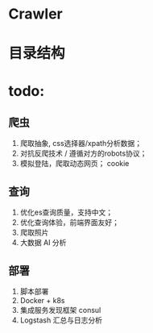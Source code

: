 # Crawler

# 目录结构






# todo:
## 爬虫
1. 爬取抽象, css选择器/xpath分析数据；
2. 对抗反爬技术 / 遵循对方的robots协议；
3. 模拟登陆，爬取动态网页； cookie 

## 查询
1. 优化es查询质量，支持中文；
2. 优化查询体验，前端界面友好；
3. 爬取照片
4. 大数据 AI 分析

## 部署
1. 脚本部署
2. Docker + k8s  
3. 集成服务发现框架 consul
4. Logstash 汇总与日志分析

